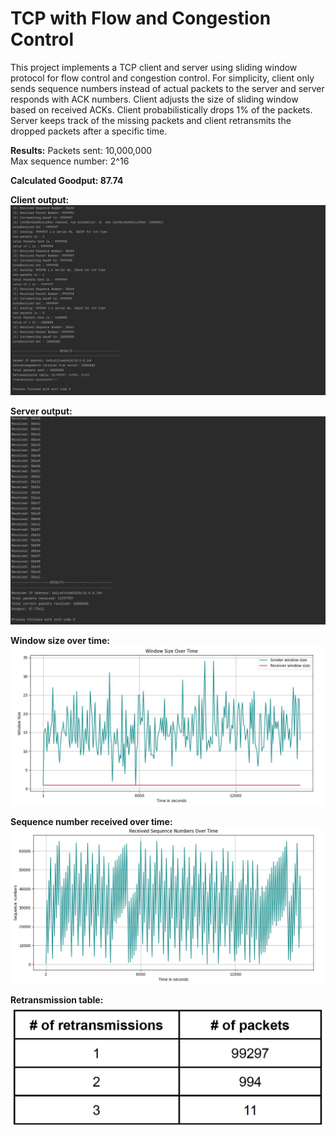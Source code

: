 # TCP with Flow and Congestion Control

This project implements a TCP client and server using sliding window protocol for flow control and congestion control. For simplicity, client only sends sequence numbers instead of actual packets to the server and server responds with ACK numbers. Client adjusts the size of sliding window based on received ACKs. 
Client probabilistically drops 1% of the packets. Server keeps track of the missing packets and client retransmits the dropped packets after a specific time.

**Results:**
Packets sent: 10,000,000  
Max sequence number: 2^16

**Calculated Goodput: 87.74**

**Client output:**
<img src="/images/client_output.jpg" alt="**client output image">



**Server output:**
<img src="/images/server_output.jpg" alt="**client output image">


**Window size over time:**
<img src="/images/window_size_over_time.jpg" alt="**client output image">


**Sequence number received over time:**
<img src="/images/sequence_number_received.jpg" alt="**client output image">


**Retransmission table:**
<img src="/images/retransmission_table.png" alt="**client output image">
